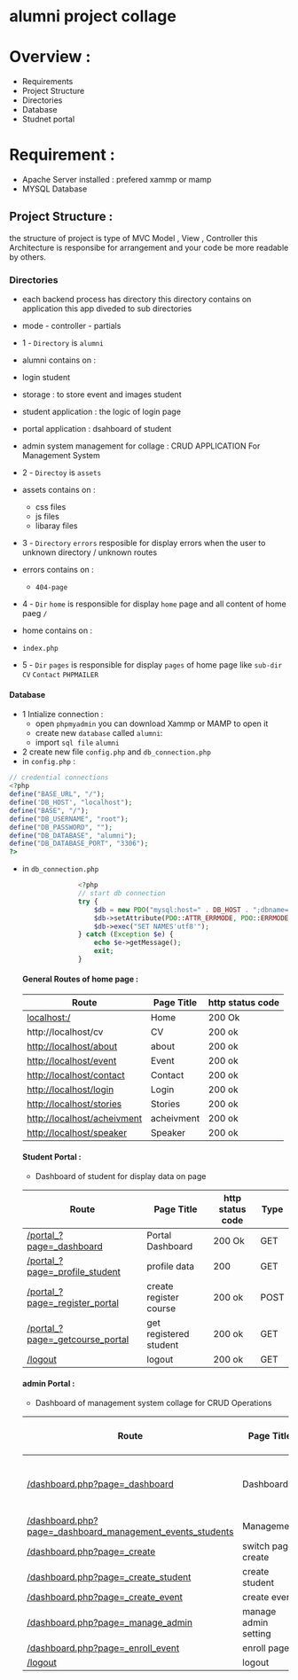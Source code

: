 # alumni project collage 

# Overview :
-  Requirements
-  Project Structure
-  Directories
-  Database
-  Studnet portal

# Requirement :
 - Apache Server installed : prefered xammp or mamp
 - MYSQL Database

## Project Structure :
the structure of project is type of MVC 
Model , View , Controller this Architecture is responsibe for arrangement and your code be more readable by others.

### Directories
- each backend process has directory this directory contains on application this app diveded to sub directories
- mode - controller - partials
  
- 1 - `Directory` is `alumni`
-  alumni contains on :
  - login student
  - storage : to store event and images student
  - student application : the logic of login page 
  - portal application : dsahboard of student
  - admin system management for collage : CRUD APPLICATION For Management System
    
- 2 - `Directoy` is `assets`
- assets contains on :
    - css files
    - js files
    - libaray files
     
- 3 - `Directory` `errors` resposible for display errors when the user to unknown directory / unknown routes
- errors contains on :
  - `404-page`

- 4 - `Dir` `home` is responsible for display `home` page and all content of home paeg `/` 
- home contains on :
- `index.php`

- 5 - `Dir` `pages` is responsible for display `pages` of home page like `sub-dir` `CV` `Contact` `PHPMAILER`


#### Database 
- 1 Intialize connection :
   - open `phpmyadmin` you can download Xammp or MAMP to open it
   - create new `database` called `alumni`:
   - import `sql file` `alumni`
- 2 create new file  `config.php` and `db_connection.php`
- in `config.php` :
 ```php
// credential connections
<?php
define("BASE_URL", "/");
define('DB_HOST', "localhost");
define("BASE", "/");
define("DB_USERNAME", "root");
define("DB_PASSWORD", "");
define("DB_DATABASE", "alumni");
define("DB_DATABASE_PORT", "3306");
?>
```
- in `db_connection.php`
  ```php
                <?php
                // start db connection 
                try {
                    $db = new PDO("mysql:host=" . DB_HOST . ";dbname=" . DB_DATABASE . ";port=" . DB_DATABASE_PORT . ";", DB_USERNAME, DB_PASSWORD);
                    $db->setAttribute(PDO::ATTR_ERRMODE, PDO::ERRMODE_EXCEPTION);
                    $db->exec("SET NAMES'utf8'");
                } catch (Exception $e) {
                    echo $e->getMessage();
                    exit;
                }
   ```
  
  #### General Routes of home page :
   |  Route |  Page Title | http status code |
   | ----   | ------------ | ----------- |
   |[localhost:/](#) |  Home        | 200 Ok      |
   | http://localhost/cv | CV    | 200 ok   |
   | [http://localhost/about](http://localhost/about) | about    | 200 ok   |
   | [http://localhost/event](http://localhost/event) | Event    | 200 ok   |
   | [http://localhost/contact](http://localhost/contact) | Contact    | 200 ok   |
   | [http://localhost/login](http://localhost/login) | Login    | 200 ok   |
   | [http://localhost/stories](http://localhost/stories) | Stories    | 200 ok   |
   | [http://localhost/acheivment](http://localhost/acheivment) | acheivment    | 200 ok   |
   | [http://localhost/speaker](http://localhost/speaker)| Speaker    | 200 ok   |


  #### Student Portal :
   - Dashboard of student for display data on page
     
   |  Route |  Page Title | http status code | Type |
   | --------   | ------------ | ----------- | ----------- |
   |[/portal_?page=_dashboard](/portal?page=_dashboard_portal) |  Portal Dashboard  | 200 Ok      |GET |
   |[/portal_?page=_profile_student](http://localhost/portal?page=_profile_student) | profile data |200| GET | 
   |[/portal_?page=_register_portal](http://localhost/portal?page=_register_portal)| create register course   | 200 ok    |POST |
   |[/portal_?page=_getcourse_portal](http://localhost/portal?page=_getcourse_portal) | get registered student  | 200 ok   |GET |
   |[/logout](/logout) | logout    | 200 ok   |GET |



  #### admin Portal :
   - Dashboard of management system collage for CRUD Operations 
     
   |  Route |  Page Title | http status code | Type |
   | --------   | ------------ | ----------- | ----------- |
   |[/dashboard.php?page=_dashboard](/portal?page=_dashboard) |  Dashboard | Display Data of student and event | | 200 Ok      |GET |
   |[/dashboard.php?page=_dashboard_management_events_students](http://localhost/alumni/su_admin_13039/dashboard.php?page=_dashboard_management_events_students)| Management |200|PATCH | 
   |[/dashboard.php?page=_create](http://localhost/alumni/su_admin_13039/dashboard.php?page=_create) | switch page create   | 200 ok    |POST |
   |[/dashboard.php?page=_create_student](http://localhost/alumni/su_admin_13039/dashboard.php?page=_create_student) | create student  | 200 ok   |POST |
   |[/dashboard.php?page=_create_event](http://localhost/alumni/su_admin_13039/dashboard.php?page=_create_event) | create event  | 200 ok   |POST |
   |[/dashboard.php?page=_manage_admin](http://localhost/alumni/su_admin_13039/dashboard.php?page=_manage_admin) | manage admin setting | 200 ok   |PATCH |
   |[/dashboard.php?page=_enroll_event](http://localhost/alumni/su_admin_13039/dashboard.php?page=_enroll_event) | enroll page    | 200 ok   |GET |
   |[/logout](/logout) | logout    | 200 ok   |GET |

